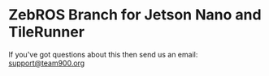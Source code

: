 # ZebROS Branch for Jetson Nano and TileRunner

If you've got questions about this then send us an email: support@team900.org

